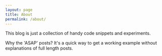 ```yaml
---
layout: page
title: About
permalink: /about/
---
```


This blog is just a collection of handy code snippets and experiments.

Why the 'ASAP' posts? It's a quick way to get a working example without explanations of full length posts.